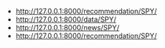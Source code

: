 - http://127.0.0.1:8000/recommendation/SPY/
- http://127.0.0.1:8000/data/SPY/
- http://127.0.0.1:8000/news/SPY/
- http://127.0.0.1:8000/recommendation/SPY/